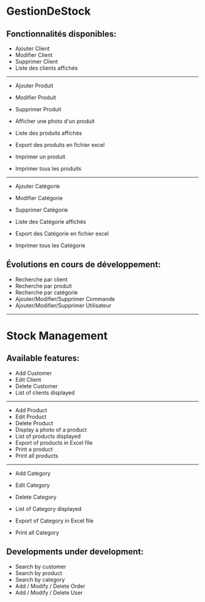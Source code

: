 # GestionDeStock

## Fonctionnalités disponibles:

* Ajouter Client
* Modifier Client
* Supprimer Client
* Liste des clients affichés
----------------------------
* Ajouter Produit
* Modifier Produit
* Supprimer Produit
* Afficher une photo d'un produit
* Liste des produits affichés
* Export des produits en fichier excel

* Imprimer un produit
* Imprimer tous les produits
----------------------------
* Ajouter Catégorie
* Modifier Catégorie
* Supprimer Catégorie
* Liste des Catégorie affichés
* Export des Catégorie en fichier excel


* Imprimer tous les Catégorie


## Évolutions en cours de développement:

* Recherche par client
* Recherche par produit
* Recherche par catégorie
* Ajouter/Modifier/Supprimer Commande
* Ajouter/Modifier/Supprimer Utilisateur


----

# Stock Management


## Available features:

* Add Customer
* Edit Client
* Delete Customer
* List of clients displayed
----------------------------
* Add Product
* Edit Product
* Delete Product
* Display a photo of a product
* List of products displayed
* Export of products in Excel file
* Print a product
* Print all products
----------------------------
* Add Category
* Edit Category
* Delete Category
* List of Category displayed
* Export of Category in Excel file

* Print all Category


## Developments under development:

* Search by customer
* Search by product
* Search by category
* Add / Modify / Delete Order
* Add / Modify / Delete User

